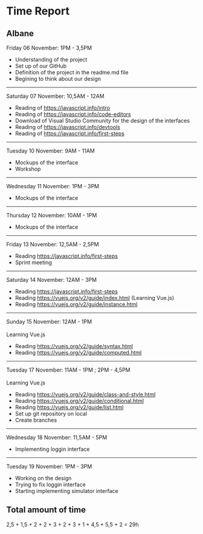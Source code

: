 # Time Report

## Albane

Friday 06 November: 1PM - 3,5PM </br>
* Understanding of the project
* Set up of our GitHub
* Definition of the project in the readme.md file
* Begining to think about our design

---

Saturday 07 November: 10,5AM - 12AM </br>
* Reading of https://javascript.info/intro
* Reading of https://javascript.info/code-editors
* Download of Visual Studio Community for the design of the interfaces
* Reading of https://javascript.info/devtools
* Reading of https://javascript.info/first-steps

---

Tuesday 10 November: 9AM - 11AM </br>
* Mockups of the interface
* Workshop

---

Wednesday 11 November: 1PM - 3PM </br>
* Mockups of the interface

---

Thursday 12 November: 10AM - 1PM </br>
* Mockups of the interface

---

Friday 13 November: 12,5AM - 2,5PM </br>
* Reading https://javascript.info/first-steps
* Sprint meeting

---

Saturday 14 November: 12AM - 3PM </br>
* Reading https://javascript.info/first-steps
* Reading https://vuejs.org/v2/guide/index.html (Learning Vue.js)
* Reading https://vuejs.org/v2/guide/instance.html

---

Sunday 15 November: 12AM - 1PM</br>
</br>
Learning Vue.js
* Reading https://vuejs.org/v2/guide/syntax.html
* Reading https://vuejs.org/v2/guide/computed.html

---

Tuesday 17 November: 11AM - 1PM ; 2PM - 4,5PM</br>
</br>
Learning Vue.js
* Reading https://vuejs.org/v2/guide/class-and-style.html
* Reading https://vuejs.org/v2/guide/conditional.html
* Reading https://vuejs.org/v2/guide/list.html
* Set up git repository on local
* Create branches

---

Wednesday 18 November: 11,5AM - 5PM</br>
* Implementing loggin interface

---

Tuesday 19 November: 1PM - 3PM </br>
* Working on the design
* Trying to fix loggin interface
* Starting implementing simulator interface

## Total amount of time

2,5 + 1,5 + 2 + 2 + 3 + 2 + 3 + 1 + 4,5 + 5,5 + 2 = 29h
